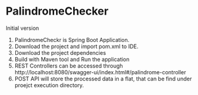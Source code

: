 # PalindromeChecker
Initial version

1. PalindromeCheckr is Spring Boot Application.
2. Download the project and import pom.xml to IDE.
3. Download the project dependencies
4. Build with Maven tool and Run the application
5. REST Controllers can be accessed through
    http://localhost:8080/swagger-ui/index.html#/palindrome-controller
6. POST API will store the processed data in a flat, that can be find under proejct execution directory.
